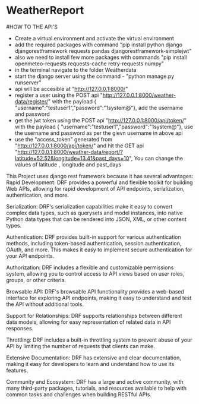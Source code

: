 # WeatherReport
#HOW TO THE API'S

- Create a virtual environment and activate the virtual environment
- add the required packages with command "pip install python django djangorestframework requests pandas djangorestframework-simplejwt"
- also we need to install few more packages with commands "pip install openmeteo-requests requests-cache retry-requests numpy"
- in the terminal navigate to the folder Weatherdata
- start the django server using the command - "python manage.py runserver"
- api will be accesible at "http://127.0.0.1:8000/"
- register a user using the POST  api "http://127.0.0.1:8000/weather-data/register/" with the payload { "username":"testuser1","password":"1system@"}, add the username and password
- get the jwt token using the POST api "http://127.0.0.1:8000/api/token/" with the payload  { "username":"testuser1","password":"1system@"}, use the username and password as per the gievn username in above api
- use the "access_token" generated from "http://127.0.0.1:8000/api/token/" and hit the GET api "http://127.0.0.1:8000/weather-data/report/?latitude=52.52&longitude=13.41&past_days=10", You can change the values of latitude , longitude and past_days

  
This Project uses django rest framework because it has several advantages:
Rapid Development: DRF provides a powerful and flexible toolkit for building Web APIs, allowing for rapid development of API endpoints, serialization, authentication, and more.

Serialization: DRF's serialization capabilities make it easy to convert complex data types, such as querysets and model instances, into native Python data types that can be rendered into JSON, XML, or other content types.

Authentication: DRF provides built-in support for various authentication methods, including token-based authentication, session authentication, OAuth, and more. This makes it easy to implement secure authentication for your API endpoints.

Authorization: DRF includes a flexible and customizable permissions system, allowing you to control access to API views based on user roles, groups, or other criteria.

Browsable API: DRF's browsable API functionality provides a web-based interface for exploring API endpoints, making it easy to understand and test the API without additional tools.

Support for Relationships: DRF supports relationships between different data models, allowing for easy representation of related data in API responses.

Throttling: DRF includes a built-in throttling system to prevent abuse of your API by limiting the number of requests that clients can make.

Extensive Documentation: DRF has extensive and clear documentation, making it easy for developers to learn and understand how to use its features.

Community and Ecosystem: DRF has a large and active community, with many third-party packages, tutorials, and resources available to help with common tasks and challenges when building RESTful APIs.

